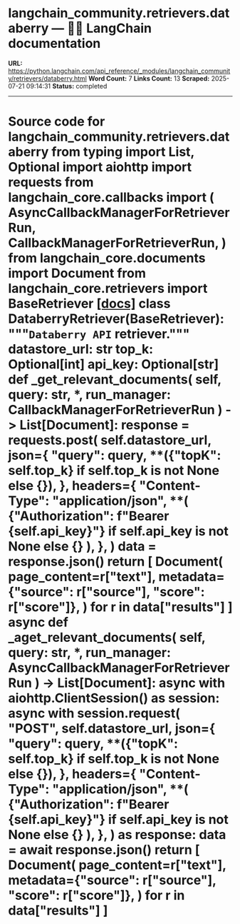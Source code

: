 # langchain_community.retrievers.databerry — 🦜🔗 LangChain  documentation

**URL:** https://python.langchain.com/api_reference/_modules/langchain_community/retrievers/databerry.html
**Word Count:** 7
**Links Count:** 13
**Scraped:** 2025-07-21 09:14:31
**Status:** completed

---

# Source code for langchain\_community.retrievers.databerry               from typing import List, Optional          import aiohttp     import requests     from langchain_core.callbacks import (         AsyncCallbackManagerForRetrieverRun,         CallbackManagerForRetrieverRun,     )     from langchain_core.documents import Document     from langchain_core.retrievers import BaseRetriever                              [[docs]](https://python.langchain.com/api_reference/community/retrievers/langchain_community.retrievers.databerry.DataberryRetriever.html#langchain_community.retrievers.databerry.DataberryRetriever)     class DataberryRetriever(BaseRetriever):         """`Databerry API` retriever."""              datastore_url: str         top_k: Optional[int]         api_key: Optional[str]              def _get_relevant_documents(             self, query: str, *, run_manager: CallbackManagerForRetrieverRun         ) -> List[Document]:             response = requests.post(                 self.datastore_url,                 json={                     "query": query,                     **({"topK": self.top_k} if self.top_k is not None else {}),                 },                 headers={                     "Content-Type": "application/json",                     **(                         {"Authorization": f"Bearer {self.api_key}"}                         if self.api_key is not None                         else {}                     ),                 },             )             data = response.json()             return [                 Document(                     page_content=r["text"],                     metadata={"source": r["source"], "score": r["score"]},                 )                 for r in data["results"]             ]              async def _aget_relevant_documents(             self, query: str, *, run_manager: AsyncCallbackManagerForRetrieverRun         ) -> List[Document]:             async with aiohttp.ClientSession() as session:                 async with session.request(                     "POST",                     self.datastore_url,                     json={                         "query": query,                         **({"topK": self.top_k} if self.top_k is not None else {}),                     },                     headers={                         "Content-Type": "application/json",                         **(                             {"Authorization": f"Bearer {self.api_key}"}                             if self.api_key is not None                             else {}                         ),                     },                 ) as response:                     data = await response.json()             return [                 Document(                     page_content=r["text"],                     metadata={"source": r["source"], "score": r["score"]},                 )                 for r in data["results"]             ]